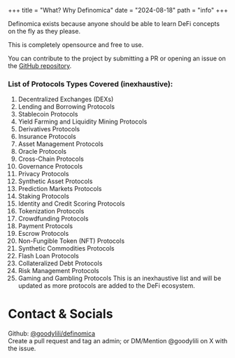 +++
title = "What? Why Definomica"
date = "2024-08-18"
path = "info"
+++

Definomica exists because anyone should be able to learn DeFi concepts on the fly as they please.

This is completely opensource and free to use.

You can contribute to the project by submitting a PR or opening an issue on
the [GitHub repository](github.com/goodylili/definomica).

### List of Protocols Types Covered (inexhaustive):

1. Decentralized Exchanges (DEXs)
2. Lending and Borrowing Protocols
3. Stablecoin Protocols
4. Yield Farming and Liquidity Mining Protocols
5. Derivatives Protocols
6. Insurance Protocols
7. Asset Management Protocols
8. Oracle Protocols
9. Cross-Chain Protocols
10. Governance Protocols
11. Privacy Protocols
12. Synthetic Asset Protocols
13. Prediction Markets Protocols
14. Staking Protocols
15. Identity and Credit Scoring Protocols
16. Tokenization Protocols
17. Crowdfunding Protocols
18. Payment Protocols
19. Escrow Protocols
20. Non-Fungible Token (NFT) Protocols
22. Synthetic Commodities Protocols
23. Flash Loan Protocols
24. Collateralized Debt Protocols
25. Risk Management Protocols
26. Gaming and Gambling Protocols
    This is an inexhaustive list and will be updated as more protocols are added to the DeFi ecosystem.

# Contact & Socials

Github: [@goodylili/definomica](https://github.com/goodylili/definomica) <br />
Create a pull request and tag an admin; or DM/Mention @goodylili on X with the issue.
